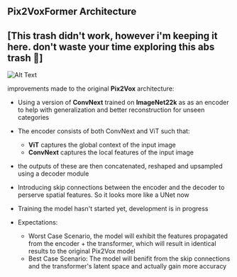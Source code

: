 ## Pix2VoxFormer Architecture
## [This trash didn't work, however i'm keeping it here. don't waste your time exploring this abs trash 🙏]
![Alt Text](images/Next%20SOTA%203D%20reconstruction%20model(4).svg)


improvements made to the original **Pix2Vox** architecture: 
- Using a version of **ConvNext** trained on **ImageNet22k** as  as an encoder to help with generalization and better reconstruction for unseen categories
- The encoder consists of both ConvNext and ViT such that: 
    - **ViT** captures the global context of the input image
    - **ConvNext** captures the local features of the input image
- the outputs of these are then concatenated, reshaped and upsampled using a decoder module 
- Introducing skip connections between the encoder and the decoder to perserve spatial features. So it looks more like a UNet now
    
- Training the model hasn't started yet, development is in progress 
- Expectations: 
    - Worst Case Scenario, the model will exhibit the features propagated from the encoder + the transformer, which will result in identical results to the original Pix2Vox model
    - Best Case Scenario: The model will benifit from the skip connections and the transformer's latent space and actually gain more accuracy
